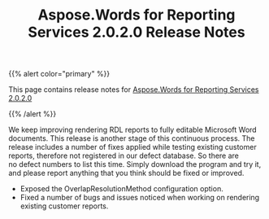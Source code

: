 ﻿---
title: Aspose.Words for Reporting Services 2.0.2.0 Release Notes
second_title: Aspose.Words for Reporting Services
articleTitle: Aspose.Words for Reporting Services 2.0.2.0 Release Notes
linktitle: Aspose.Words for Reporting Services 2.0.2.0 Release Notes
description: "Aspose.Words for Reporting Services 2.0.2.0 Release Notes – the latest updates and fixes."
type: docs
weight: 10
url: /reportingservices/aspose-words-for-reporting-services-2-0-2-0-release-notes/
---

{{% alert color="primary" %}}

This page contains release notes for [Aspose.Words for Reporting Services 2.0.2.0](https://downloads.aspose.com/words/reportingservices/new-releases/aspose.words-for-reporting-services-2.0.2.0/)

{{% /alert %}}

We keep improving rendering RDL reports to fully editable Microsoft Word documents. This release is another stage of this continuous process. The release includes a number of fixes applied while testing existing customer reports, therefore not registered in our defect database. So there are no defect numbers to list this time. Simply download the program and try it, and please report anything that you think should be fixed or improved.

- Exposed the OverlapResolutionMethod configuration option.
- Fixed a number of bugs and issues noticed when working on rendering existing customer reports.
